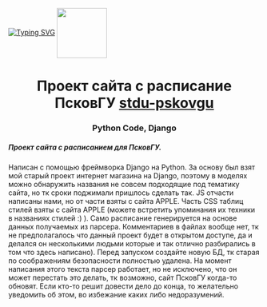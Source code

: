 <a href="https://github.com/TheKostVK/stdu-pskovgu"><img src="https://readme-typing-svg.herokuapp.com?font=Fira+Code&pause=1000&center=%D0%BB%D0%BE%D0%B6%D1%8C&vCenter=%D0%BB%D0%BE%D0%B6%D1%8C&repeat=%D0%B2%D0%B5%D1%80%D0%BD%D0%BE&width=435&lines=stdu-pskovgu" alt="Typing SVG" /></a>
<img align="center" src="https://media.giphy.com/media/M9gbBd9nbDrOTu1Mqx/giphy.gif" width="100"/>

<h1 align="center">Проект сайта с расписание ПсковГУ <a href="https://stdu-pskovgu.ru/" target="_blank">stdu-pskovgu</a> 
<h3 align="center">Python Code, Django</h3>



<h5 align="left">Проект сайта с расписанием для ПсковГУ.</h5>
<p align="left">Написан с помощью фреймворка Django на Python.
За основу был взят мой старый проект интернет магазина на Django, поэтому в моделях можно обнаружить названия не совсем подходящие под тематику сайта, но тк сроки поджимали пришлось сделать так.
JS отчасти написаны нами, но от части взяты с сайта APPLE.
Часть CSS таблиц стилей взяты с сайта APPLE (можете встретить упоминания их техники в названиях стилей :)  ).
Само расписание генерируется на основе данных получаемых из парсера.
Комментариев в файлах вообще нет, тк не предполагалось что данный проект будет в открытом доступе, да и делался он несколькими людьми которые и так отлично разбирались в том что здесь написано).
Перед запуском создайте новую БД, тк старая по соображениям безопасности полностью удалена.
На момент написания этого текста парсер работает, но не исключено, что он может перестать это делать, тк возможно, сайт ПсковГУ когда-то обновят.
Если кто-то решит довести дело до конца, то желательно уведомить об этом, во избежание каких либо недоразумений.
</p>

